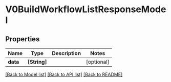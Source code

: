 # V0BuildWorkflowListResponseModel

## Properties
Name | Type | Description | Notes
------------ | ------------- | ------------- | -------------
**data** | **[String]** |  | [optional] 

[[Back to Model list]](../README.md#documentation-for-models) [[Back to API list]](../README.md#documentation-for-api-endpoints) [[Back to README]](../README.md)


